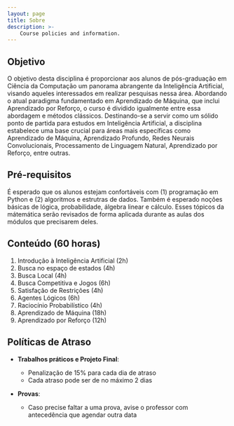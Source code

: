 ```yaml
---
layout: page
title: Sobre
description: >-
    Course policies and information.
---
```


## Objetivo

O objetivo desta disciplina é proporcionar aos alunos de pós-graduação em Ciência da Computação um panorama abrangente da Inteligência Artificial, visando aqueles interessados em realizar pesquisas nessa área. Abordando o atual paradigma fundamentado em Aprendizado de Máquina, que inclui Aprendizado por Reforço, o curso é dividido igualmente entre essa abordagem e métodos clássicos. Destinando-se a servir como um sólido ponto de partida para estudos em Inteligência Artificial, a disciplina estabelece uma base crucial para áreas mais específicas como Aprendizado de Máquina, Aprendizado Profundo, Redes Neurais Convolucionais, Processamento de Linguagem Natural, Aprendizado por Reforço, entre outras.

## Pré-requisitos

É esperado que os alunos estejam confortáveis com (1) programação em Python e (2) algoritmos e estrutras de dados. Também é esperado noções básicas de lógica, probabilidade, álgebra linear e cálculo. Esses tópicos da mátemática serão revisados de forma aplicada durante as aulas dos módulos que precisarem deles.

## Conteúdo (60 horas)

1. Introdução à Inteligência Artificial (2h)
2. Busca no espaço de estados (4h)
3. Busca Local (4h)
4. Busca Competitiva e Jogos (6h)
5. Satisfação de Restrições (4h)
6. Agentes Lógicos (6h)
7. Raciocínio Probabilístico (4h)
8. Aprendizado de Máquina (18h)
9. Aprendizado por Reforço (12h)

## Políticas de Atraso

- **Trabalhos práticos e Projeto Final**: 
    - Penalização de 15% para cada dia de atraso
    - Cada atraso pode ser de no máximo 2 dias 

- **Provas**: 
    - Caso precise faltar a uma prova, avise o professor com antecedência que agendar outra data